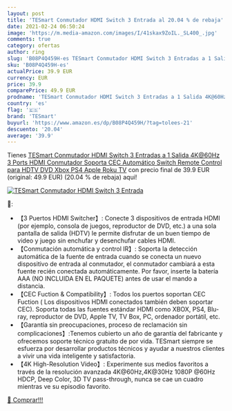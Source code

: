 ```yaml
---
layout: post
title: 'TESmart Conmutador HDMI Switch 3 Entrada al 20.04 % de rebaja'
date: 2021-02-24 06:50:24
image: 'https://m.media-amazon.com/images/I/41skax9ZoIL._SL400_.jpg'
comments: true
category: ofertas
author: ring
slug: 'B08P4Q459H-es TESmart Conmutador HDMI Switch 3 Entradas a 1 Salida...'
sku: 'B08P4Q459H-es'
actualPrice: 39.9 EUR
currency: EUR
price: 39.9
comparePrice: 49.9 EUR
prodname: 'TESmart Conmutador HDMI Switch 3 Entradas a 1 Salida 4K@60Hz  3 Ports HDMI Conmutador Soporta CEC  Automático Switch  Remote Control para HDTV DVD Xbox PS4 Apple Roku TV'
country: 'es'
flag: '🇪🇸'
brand: 'TESmart'
buyurl: 'https://www.amazon.es/dp/B08P4Q459H/?tag=tolees-21'
descuento: '20.04'
average: '39.9'
---
```


Tienes [TESmart Conmutador HDMI Switch 3 Entradas a 1 Salida 4K@60Hz  3 Ports HDMI Conmutador Soporta CEC  Automático Switch  Remote Control para HDTV DVD Xbox PS4 Apple Roku TV](https://www.amazon.es/dp/B08P4Q459H/?tag=tolees-21) con precio final de  39.9 EUR (original: 49.9 EUR) (20.04 %  de rebaja) aqui!

[![TESmart Conmutador HDMI Switch 3 Entrada](https://m.media-amazon.com/images/I/41skax9ZoIL._SL400_.jpg)](https://www.amazon.es/dp/B08P4Q459H/?tag=tolees-21)

🔎:

- 【3 Puertos HDMI Switcher】: Conecte 3 dispositivos de entrada HDMI (por ejemplo, consola de juegos, reproductor de DVD, etc.) a una sola pantalla de salida (HDTV) le permite disfrutar de un buen tiempo de video y juego sin enchufar y desenchufar cables HDMI.
- 【Conmutación automática y control IR】: Soporta la detección automática de la fuente de entrada cuando se conecta un nuevo dispositivo de entrada al conmutador, el conmutador cambiará a esta fuente recién conectada automáticamente. Por favor, inserte la batería AAA (NO INCLUIDA EN EL PAQUETE) antes de usar el mando a distancia.
- 【CEC Fuction & Compatibility】: Todos los puertos soportan CEC Fuction ( Los dispositivos HDMI conectados también deben soportar CEC). Soporta todas las fuentes estándar HDMI como XBOX, PS4, Blu-ray, reproductor de DVD, Apple TV, TV Box, PC, ordenador portátil, etc.
- 【Garantía sin preocupaciones, proceso de reclamación sin complicaciones】:Tenemos cubierto un año de garantía del fabricante y ofrecemos soporte técnico gratuito de por vida. TESmart siempre se esfuerza por desarrollar productos técnicos y ayudar a nuestros clientes a vivir una vida inteligente y satisfactoria.
- 【4K High-Resolution Video】: Experimente sus medios favoritos a través de la resolución avanzada 4K@60Hz,4K@30Hz 1080P @60Hz HDCP, Deep Color, 3D TV pass-through, nunca se cae un cuadro mientras ve su episodio favorito.

[🛒 Comprar!!!](https://www.amazon.es/dp/B08P4Q459H/?tag=tolees-21)
